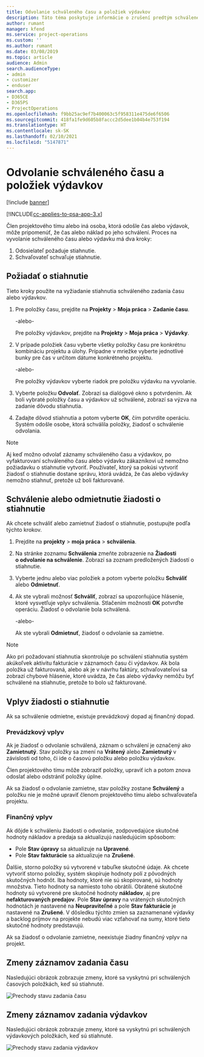 ```yaml
---
title: Odvolanie schváleného času a položiek výdavkov
description: Táto téma poskytuje informácie o zrušení predtým schváleného času projektu alebo nákladov transakcie.
author: rumant
manager: kfend
ms.service: project-operations
ms.custom: ''
ms.author: rumant
ms.date: 03/08/2019
ms.topic: article
audience: Admin
search.audienceType:
- admin
- customizer
- enduser
search.app:
- D365CE
- D365PS
- ProjectOperations
ms.openlocfilehash: f9bb25ac9ef7b400063c5f958311e475de6f6506
ms.sourcegitcommit: 418fa1fe9d605b8faccc2d5dee1b04b4e753f194
ms.translationtype: HT
ms.contentlocale: sk-SK
ms.lasthandoff: 02/10/2021
ms.locfileid: "5147871"
---
```

# <a name="recall-approved-time-or-expense-entries"></a>Odvolanie schváleného času a položiek výdavkov

[!include [banner](../includes/psa-now-project-operations.md)]

[!INCLUDE[cc-applies-to-psa-app-3.x](../includes/cc-applies-to-psa-app-3x.md)]

Člen projektového tímu alebo iná osoba, ktorá odošle čas alebo výdavok, môže pripomenúť, že čas alebo náklad po jeho schválení. Proces na vyvolanie schváleného času alebo výdavku má dva kroky:

1. Odosielateľ požaduje stiahnutie.
2. Schvaľovateľ schvaľuje stiahnutie.

## <a name="request-a-recall"></a>Požiadať o stiahnutie

Tieto kroky použite na vyžiadanie stiahnutia schváleného zadania času alebo výdavkov.

1. Pre položky času, prejdite na **Projekty** \> **Moja práca** \> **Zadanie času**.

    -alebo-

    Pre položky výdavkov, prejdite na **Projekty** \> **Moja práca** \> **Výdavky**.

2. V prípade položiek času vyberte všetky položky času pre konkrétnu kombináciu projektu a úlohy. Prípadne v mriežke vyberte jednotlivé bunky pre čas v určitom dátume konkrétneho projektu.

    -alebo-

    Pre položky výdavkov vyberte riadok pre položku výdavku na vyvolanie.

3. Vyberte položku **Odvolať**. Zobrazí sa dialógové okno s potvrdením. Ak boli vybraté položky času a výdavkov už schválené, zobrazí sa výzva na zadanie dôvodu stiahnutia.
4. Zadajte dôvod stiahnutia a potom vyberte **OK**, čím potvrdíte operáciu. Systém odošle osobe, ktorá schválila položky, žiadosť o schválenie odvolania.

> [!NOTE]
> Aj keď možno odvolať záznamy schváleného času a výdavkov, po vyfakturovaní schváleného času alebo výdavku zákazníkovi už nemožno požiadavku o stiahnutie vytvoriť. Používateľ, ktorý sa pokúsi vytvoriť žiadosť o stiahnutie dostane správu, ktorá uvádza, že čas alebo výdavky nemožno stiahnuť, pretože už boli fakturované.

## <a name="approve-or-reject-a-recall-request"></a>Schválenie alebo odmietnutie žiadosti o stiahnutie

Ak chcete schváliť alebo zamietnuť žiadosť o stiahnutie, postupujte podľa týchto krokov.

1. Prejdite na **projekty** \> **moja práca** \> **schválenia**.
2. Na stránke zoznamu **Schválenia** zmeňte zobrazenie na **Žiadosti o odvolanie na schválenie**. Zobrazí sa zoznam predložených žiadostí o stiahnutie.
3. Vyberte jednu alebo viac položiek a potom vyberte položku **Schváliť** alebo **Odmietnuť**.
4. Ak ste vybrali možnosť **Schváliť**, zobrazí sa upozorňujúce hlásenie, ktoré vysvetľuje vplyv schválenia. Stlačením možnosti **OK** potvrďte operáciu. Žiadosť o odvolanie bola schválená.

    -alebo-

    Ak ste vybrali **Odmietnuť**, žiadosť o odvolanie sa zamietne.

> [!NOTE]
> Ako pri požadovaní stiahnutia skontroluje po schválení stiahnutia systém akúkoľvek aktivitu fakturácie v záznamoch času či výdavkov. Ak bola položka už fakturovaná, alebo ak je v návrhu faktúry, schvaľovateľovi sa zobrazí chybové hlásenie, ktoré uvádza, že čas alebo výdavky nemôžu byť schválené na stiahnutie, pretože to bolo už fakturované.

## <a name="impact-of-a-recall-request"></a>Vplyv žiadosti o stiahnutie

Ak sa schválenie odmietne, existuje prevádzkový dopad aj finančný dopad.

### <a name="operational-impact"></a>Prevádzkový vplyv

Ak je žiadosť o odvolanie schválená, záznam o schválení je označený ako **Zamietnutý**. Stav položky sa zmení na **Vrátený** alebo **Zamietnutý** v závislosti od toho, či ide o časovú položku alebo položku výdavkov.

Člen projektového tímu môže zobraziť položky, upraviť ich a potom znova odoslať alebo odstrániť položky úplne.

Ak sa žiadosť o odvolanie zamietne, stav položky zostane **Schválený** a položku nie je možné upraviť členom projektového tímu alebo schvaľovateľa projektu.

### <a name="financial-impact"></a>Finančný vplyv

Ak dôjde k schváleniu žiadosti o odvolanie, zodpovedajúce skutočné hodnoty nákladov a predaja sa aktualizujú nasledujúcim spôsobom:

- Pole **Stav úpravy** sa aktualizuje na **Upravené**.
- Pole **Stav fakturácie** sa aktualizuje na **Zrušené**.

Ďalšie, storno položky sú vytvorené v tabuľke skutočné údaje. Ak chcete vytvoriť storno položky, systém skopíruje hodnoty polí z pôvodných skutočných hodnôt. Iba hodnoty, ktoré nie sú skopírované, sú hodnoty množstva. Tieto hodnoty sa namiesto toho obrátili. Obrátené skutočné hodnoty sú vytvorené pre skutočné hodnoty **nákladov**, aj pre **nefakturovaných predajov**. Pole **Stav úpravy** na vrátených skutočných hodnotách je nastavené na **Neupraviteľné** a pole **Stav fakturácie** je nastavené na **Zrušené**. V dôsledku týchto zmien sa zaznamenané výdavky a backlog príjmov na projekte nebudú viac vzťahovať na sumy, ktoré tieto skutočné hodnoty predstavujú.

Ak sa žiadosť o odvolanie zamietne, neexistuje žiadny finančný vplyv na projekt.

## <a name="changes-to-time-entry-records"></a>Zmeny záznamov zadania času

Nasledujúci obrázok zobrazuje zmeny, ktoré sa vyskytnú pri schválených časových položkách, keď sú stiahnuté.

![Prechody stavu zadania času](media/TimeEntryStateTransitions.png)

## <a name="changes-to-expense-entry-records"></a>Zmeny záznamov zadania výdavkov

Nasledujúci obrázok zobrazuje zmeny, ktoré sa vyskytnú pri schválených výdavkových položkách, keď sú stiahnuté.

![Prechody stavu zadania výdavkov](media/ExpenseEntryStateTransitions.png)
